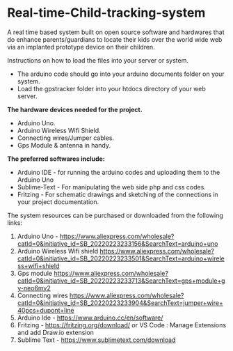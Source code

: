 # Real-time-Child-tracking-system
A real time based system built on  open source software and hardwares that do enhance parents/guardians to locate their kids over the world wide web via an implanted prototype device on their children.

Instructions on how to load the files into your server or system.
-  The arduino code should go into your arduino documents folder on your system.
- Load the gpstracker folder into your htdocs directory of your web server.

**The hardware devices needed for the project.**
- Arduino Uno.
- Arduino Wireless Wifi Shield.
- Connecting wires/Jumper cables.
- Gps Module & antenna in handy.

**The preferred softwares include:**
- Arduino IDE - for running the arduino codes and uploading them to the Arduino Uno
- Sublime-Text - For manipulating the web side php and css codes.
- Fritzing - For schematic drawings and sketching of the connections in your project documentation.

The system resources can be purchased or downloaded from the following links:

1. Arduino Uno - https://www.aliexpress.com/wholesale?catId=0&initiative_id=SB_20220223233156&SearchText=arduino+uno
2. Arduino Wireless Wifi shield https://www.aliexpress.com/wholesale?catId=0&initiative_id=SB_20220223233501&SearchText=arduino+wireless+wifi+shield
3. Gps module https://www.aliexpress.com/wholesale?catId=0&initiative_id=SB_20220223233713&SearchText=gps+module+gy-neo6mv2
4. Connecting wires https://www.aliexpress.com/wholesale?catId=0&initiative_id=SB_20220223233904&SearchText=jumper+wire+40pcs+dupont+line
5. Arduino Ide - https://www.arduino.cc/en/software/
6. Fritzing - https://fritzing.org/download/ or VS Code : Manage Extensions and add Draw.io extension
7. Sublime Text - https://www.sublimetext.com/download 



